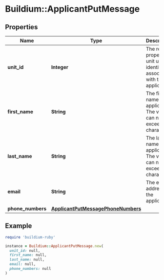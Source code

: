 # Buildium::ApplicantPutMessage

## Properties

| Name | Type | Description | Notes |
| ---- | ---- | ----------- | ----- |
| **unit_id** | **Integer** | The rental property unit unique identifier to associate with the applicant. | [optional] |
| **first_name** | **String** | The first name of the applicant. The value can not exceed 127 characters. |  |
| **last_name** | **String** | The last name of the applicant. The value can not exceed 127 characters. |  |
| **email** | **String** | The email address of the applicant. | [optional] |
| **phone_numbers** | [**ApplicantPutMessagePhoneNumbers**](ApplicantPutMessagePhoneNumbers.md) |  | [optional] |

## Example

```ruby
require 'buildium-ruby'

instance = Buildium::ApplicantPutMessage.new(
  unit_id: null,
  first_name: null,
  last_name: null,
  email: null,
  phone_numbers: null
)
```

